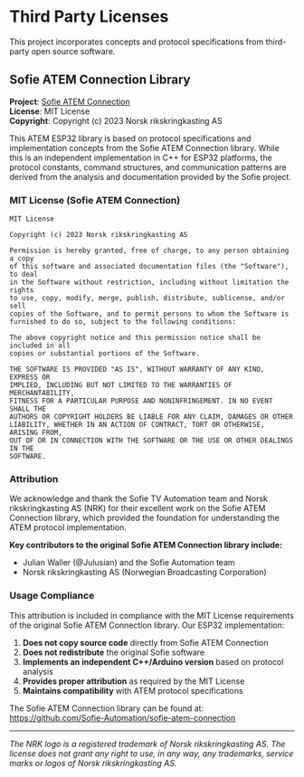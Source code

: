 # Third Party Licenses

This project incorporates concepts and protocol specifications from third-party open source software.

## Sofie ATEM Connection Library

**Project**: [Sofie ATEM Connection](https://github.com/Sofie-Automation/sofie-atem-connection)  
**License**: MIT License  
**Copyright**: Copyright (c) 2023 Norsk rikskringkasting AS  

This ATEM ESP32 library is based on protocol specifications and implementation concepts from the Sofie ATEM Connection library. While this is an independent implementation in C++ for ESP32 platforms, the protocol constants, command structures, and communication patterns are derived from the analysis and documentation provided by the Sofie project.

### MIT License (Sofie ATEM Connection)

```
MIT License

Copyright (c) 2023 Norsk rikskringkasting AS

Permission is hereby granted, free of charge, to any person obtaining a copy
of this software and associated documentation files (the "Software"), to deal
in the Software without restriction, including without limitation the rights
to use, copy, modify, merge, publish, distribute, sublicense, and/or sell
copies of the Software, and to permit persons to whom the Software is
furnished to do so, subject to the following conditions:

The above copyright notice and this permission notice shall be included in all
copies or substantial portions of the Software.

THE SOFTWARE IS PROVIDED "AS IS", WITHOUT WARRANTY OF ANY KIND, EXPRESS OR
IMPLIED, INCLUDING BUT NOT LIMITED TO THE WARRANTIES OF MERCHANTABILITY,
FITNESS FOR A PARTICULAR PURPOSE AND NONINFRINGEMENT. IN NO EVENT SHALL THE
AUTHORS OR COPYRIGHT HOLDERS BE LIABLE FOR ANY CLAIM, DAMAGES OR OTHER
LIABILITY, WHETHER IN AN ACTION OF CONTRACT, TORT OR OTHERWISE, ARISING FROM,
OUT OF OR IN CONNECTION WITH THE SOFTWARE OR THE USE OR OTHER DEALINGS IN THE
SOFTWARE.
```

### Attribution

We acknowledge and thank the Sofie TV Automation team and Norsk rikskringkasting AS (NRK) for their excellent work on the Sofie ATEM Connection library, which provided the foundation for understanding the ATEM protocol implementation.

**Key contributors to the original Sofie ATEM Connection library include:**
- Julian Waller (@Julusian) and the Sofie Automation team
- Norsk rikskringkasting AS (Norwegian Broadcasting Corporation)

### Usage Compliance

This attribution is included in compliance with the MIT License requirements of the original Sofie ATEM Connection library. Our ESP32 implementation:

1. **Does not copy source code** directly from Sofie ATEM Connection
2. **Does not redistribute** the original Sofie software
3. **Implements an independent C++/Arduino version** based on protocol analysis
4. **Provides proper attribution** as required by the MIT License
5. **Maintains compatibility** with ATEM protocol specifications

The Sofie ATEM Connection library can be found at: https://github.com/Sofie-Automation/sofie-atem-connection

---

*The NRK logo is a registered trademark of Norsk rikskringkasting AS. The license does not grant any right to use, in any way, any trademarks, service marks or logos of Norsk rikskringkasting AS.*
